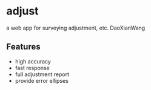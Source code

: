 # adjust

a web app for surveying adjustment, etc. DaoXianWang

## Features

* high accuracy
* fast response
* full adjustment report
* provide error ellipses

